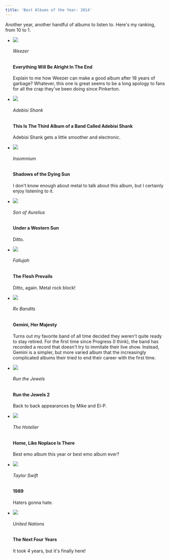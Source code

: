 ```yaml
---
title: 'Best Albums of the Year: 2014'
---
```


Another year, another handful of albums to listen to. Here's my ranking, from 10 to 1.

<ul class="albums">
  <li>
    <div class='cover'>
      <img src='/albums/2014/10.jpg' /><div></div>
    </div>
    <div class='content'>
      <h6>Weezer</h6>
      <h4>Everything Will Be Alright In The End</h4>
      <p>Explain to me how Weezer can make a good album after 18 years of garbage? Whatever, this one is great seems to be a long apology to fans for all the crap they've been doing since Pinkerton.</p>
    </div>
  </li>
  <li>
    <div class='cover'>
      <img src='/albums/2014/9.jpg' /><div></div>
    </div>
    <div class='content'>
      <h6>Adebisi Shank</h6>
      <h4>This Is The Third Album of a Band Called Adebisi Shank</h4>
      <p>Adebisi Shank gets a little smoother and electronic.</p>
    </div>
  </li>
  <li>
    <div class='cover'>
      <img src='/albums/2014/8.jpg' /><div></div>
    </div>
    <div class='content'>
      <h6>Insomnium</h6>
      <h4>Shadows of the Dying Sun</h4>
      <p>I don't know enough about metal to talk about this album, but I certainly enjoy listening to it.</p>
    </div>
  </li>
  <li>
    <div class='cover'>
      <img src='/albums/2014/7.jpg' /><div></div>
    </div>
    <div class='content'>
      <h6>Son of Aurelius</h6>
      <h4>Under a Western Sun</h4>
      <p>Ditto.</p>
    </div>
  </li>
  <li>
    <div class='cover'>
      <img src='/albums/2014/6.jpg' /><div></div>
    </div>
    <div class='content'>
      <h6>Fallujah</h6>
      <h4>The Flesh Prevails</h4>
      <p>Ditto, again. Metal rock block!</p>
    </div>
  </li>
  <li>
    <div class='cover'>
      <img src='/albums/2014/5.jpg' /><div></div>
    </div>
    <div class='content'>
      <h6>Rx Bandits</h6>
      <h4>Gemini, Her Majesty</h4>
      <p>Turns out my favorite band of all time decided they weren't quite ready to stay retired. For the first time since Progress (I think), the band has recorded a record that doesn't try to immitate their live show. Instead, Gemini is a simpler, but more varied album that the increasingly complicated albums their tried to end their career with the first time.</p>
    </div>
  </li>
  <li>
    <div class='cover'>
      <img src='/albums/2014/4.jpg' /><div></div>
    </div>
    <div class='content'>
      <h6>Run the Jewels</h6>
      <h4>Run the Jewels 2</h4>
      <p>Back to back appearances by Mike and El-P.</p>
    </div>
  </li>
  <li>
    <div class='cover'>
      <img src='/albums/2014/3.jpg' /><div></div>
    </div>
    <div class='content'>
      <h6>The Hotelier</h6>
      <h4>Home, Like Noplace Is There</h4>
      <p>Best emo album this year or best emo album ever?</p>
    </div>
  </li>
  <li>
    <div class='cover'>
      <img src='/albums/2014/2.jpg' /><div></div>
    </div>
    <div class='content'>
      <h6>Taylor Swift</h6>
      <h4>1989</h4>
      <p>Haters gonna hate.</p>
    </div>
  </li>
  <li>
    <div class='cover'>
      <img src='/albums/2014/1.jpg' /><div></div>
    </div>
    <div class='content'>
      <h6>United Nations</h6>
      <h4>The Next Four Years</h4>
      <p>It took 4 years, but it's finally here!</p>
    </div>
  </li>
</ul>